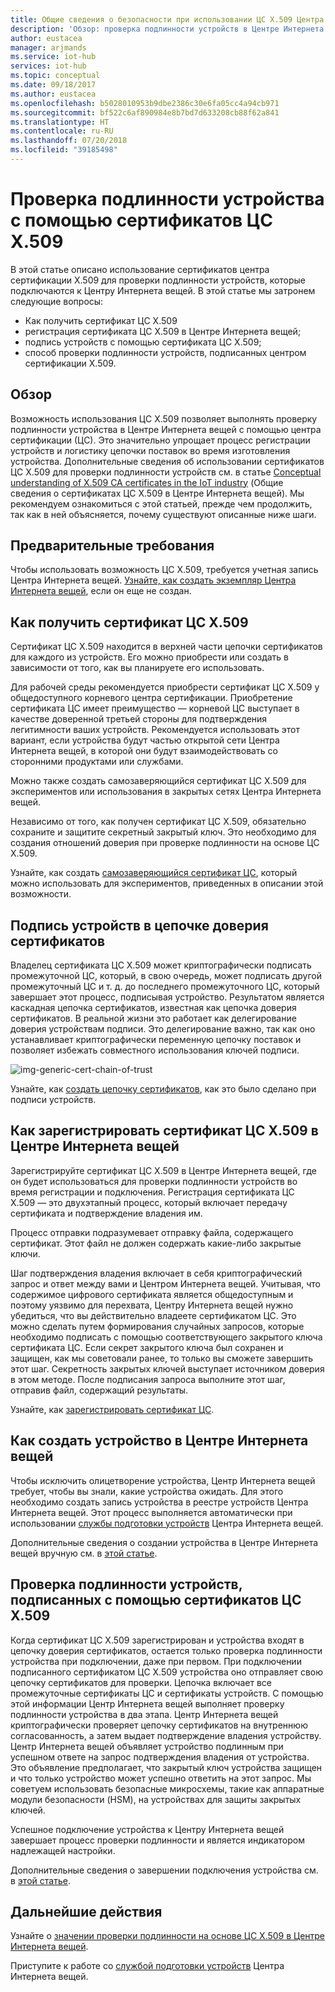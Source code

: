 ```yaml
---
title: Общие сведения о безопасности при использовании ЦС X.509 Центра Интернета вещей | Документация Майкрософт
description: 'Обзор: проверка подлинности устройств в Центре Интернета вещей с помощью центров сертификации X.509.'
author: eustacea
manager: arjmands
ms.service: iot-hub
services: iot-hub
ms.topic: conceptual
ms.date: 09/18/2017
ms.author: eustacea
ms.openlocfilehash: b5028010953b9dbe2386c30e6fa05cc4a94cb971
ms.sourcegitcommit: bf522c6af890984e8b7bd7d633208cb88f62a841
ms.translationtype: HT
ms.contentlocale: ru-RU
ms.lasthandoff: 07/20/2018
ms.locfileid: "39185498"
---
```

# <a name="device-authentication-using-x509-ca-certificates"></a>Проверка подлинности устройства с помощью сертификатов ЦС X.509

В этой статье описано использование сертификатов центра сертификации X.509 для проверки подлинности устройств, которые подключаются к Центру Интернета вещей.  В этой статье мы затронем следующие вопросы:

* Как получить сертификат ЦС X.509
* регистрация сертификата ЦС X.509 в Центре Интернета вещей;
* подпись устройств с помощью сертификата ЦС X.509;
* способ проверки подлинности устройств, подписанных центром сертификации X.509.

## <a name="overview"></a>Обзор

Возможность использования ЦС X.509 позволяет выполнять проверку подлинности устройства в Центре Интернета вещей с помощью центра сертификации (ЦС). Это значительно упрощает процесс регистрации устройств и логистику цепочки поставок во время изготовления устройства. Дополнительные сведения об использовании сертификатов ЦС X.509 для проверки подлинности устройств см. в статье [Conceptual understanding of X.509 CA certificates in the IoT industry](iot-hub-x509ca-concept.md) (Общие сведения о сертификатах ЦС X.509 в Центре Интернета вещей).  Мы рекомендуем ознакомиться с этой статьей, прежде чем продолжить, так как в ней объясняется, почему существуют описанные ниже шаги.

## <a name="prerequisite"></a>Предварительные требования

Чтобы использовать возможность ЦС X.509, требуется учетная запись Центра Интернета вещей.  [Узнайте, как создать экземпляр Центра Интернета вещей](quickstart-send-telemetry-dotnet.md), если он еще не создан.

## <a name="how-to-get-an-x509-ca-certificate"></a>Как получить сертификат ЦС X.509

Сертификат ЦС X.509 находится в верхней части цепочки сертификатов для каждого из устройств.  Его можно приобрести или создать в зависимости от того, как вы планируете его использовать.

Для рабочей среды рекомендуется приобрести сертификат ЦС X.509 у общедоступного корневого центра сертификации. Приобретение сертификата ЦС имеет преимущество — корневой ЦС выступает в качестве доверенной третьей стороны для подтверждения легитимности ваших устройств. Рекомендуется использовать этот вариант, если устройства будут частью открытой сети Центра Интернета вещей, в которой они будут взаимодействовать со сторонними продуктами или службами.

Можно также создать самозаверяющийся сертификат ЦС X.509 для экспериментов или использования в закрытых сетях Центра Интернета вещей.

Независимо от того, как получен сертификат ЦС X.509, обязательно сохраните и защитите секретный закрытый ключ.  Это необходимо для создания отношений доверия при проверке подлинности на основе ЦС X.509. 

Узнайте, как создать [самозаверяющийся сертификат ЦС](https://github.com/Azure/azure-iot-sdk-c/blob/master/tools/CACertificates/CACertificateOverview.md), который можно использовать для экспериментов, приведенных в описании этой возможности.

## <a name="sign-devices-into-the-certificate-chain-of-trust"></a>Подпись устройств в цепочке доверия сертификатов

Владелец сертификата ЦС X.509 может криптографически подписать промежуточной ЦС, который, в свою очередь, может подписать другой промежуточный ЦС и т. д. до последнего промежуточного ЦС, который завершает этот процесс, подписывая устройство. Результатом является каскадная цепочка сертификатов, известная как цепочка доверия сертификатов. В реальной жизни это работает как делегирование доверия устройствам подписи. Это делегирование важно, так как оно устанавливает криптографически переменную цепочку поставок и позволяет избежать совместного использования ключей подписи.

![img-generic-cert-chain-of-trust](./media/generic-cert-chain-of-trust.png)

Узнайте, как [создать цепочку сертификатов](https://github.com/Azure/azure-iot-sdk-c/blob/master/tools/CACertificates/CACertificateOverview.md), как это было сделано при подписи устройств.

## <a name="how-to-register-the-x509-ca-certificate-to-iot-hub"></a>Как зарегистрировать сертификат ЦС X.509 в Центре Интернета вещей

Зарегистрируйте сертификат ЦС X.509 в Центре Интернета вещей, где он будет использоваться для проверки подлинности устройств во время регистрации и подключения.  Регистрация сертификата ЦС X.509 — это двухэтапный процесс, который включает передачу сертификата и подтверждение владения им.

Процесс отправки подразумевает отправку файла, содержащего сертификат.  Этот файл не должен содержать какие-либо закрытые ключи.

Шаг подтверждения владения включает в себя криптографический запрос и ответ между вами и Центром Интернета вещей.  Учитывая, что содержимое цифрового сертификата является общедоступным и поэтому уязвимо для перехвата, Центру Интернета вещей нужно убедиться, что вы действительно владеете сертификатом ЦС.  Это можно сделать путем формирования случайных запросов, которые необходимо подписать с помощью соответствующего закрытого ключа сертификата ЦС.  Если секрет закрытого ключа был сохранен и защищен, как мы советовали ранее, то только вы сможете завершить этот шаг. Секретность закрытых ключей выступает источником доверия в этом методе.  После подписания запроса выполните этот шаг, отправив файл, содержащий результаты.

Узнайте, как [зарегистрировать сертификат ЦС](iot-hub-security-x509-get-started.md#registercerts).

## <a name="how-to-create-a-device-on-iot-hub"></a>Как создать устройство в Центре Интернета вещей

Чтобы исключить олицетворение устройства, Центр Интернета вещей требует, чтобы вы знали, какие устройства ожидать.  Для этого необходимо создать запись устройства в реестре устройств Центра Интернета вещей.  Этот процесс выполняется автоматически при использовании [службы подготовки устройств](https://azure.microsoft.com/blog/azure-iot-hub-device-provisioning-service-preview-automates-device-connection-configuration/) Центра Интернета вещей. 

Дополнительные сведения о создании устройства в Центре Интернета вещей вручную см. в [этой статье](iot-hub-security-x509-get-started.md#createdevice).

## <a name="authenticating-devices-signed-with-x509-ca-certificates"></a>Проверка подлинности устройств, подписанных с помощью сертификатов ЦС X.509

Когда сертификат ЦС X.509 зарегистрирован и устройства входят в цепочку доверия сертификатов, остается только проверка подлинности устройства при подключении, даже при первом.  При подключении подписанного сертификатом ЦС X.509 устройства оно отправляет свою цепочку сертификатов для проверки. Цепочка включает все промежуточные сертификаты ЦС и сертификаты устройств.  С помощью этой информации Центр Интернета вещей выполняет проверку подлинности устройства в два этапа.  Центр Интернета вещей криптографически проверяет цепочку сертификатов на внутреннюю согласованность, а затем выдает подтверждение владения устройству.  Центр Интернета вещей объявляет устройство подлинным при успешном ответе на запрос подтверждения владения от устройства.  Это объявление предполагает, что закрытый ключ устройства защищен и что только устройство может успешно ответить на этот запрос.  Мы советуем использовать безопасные микросхемы, такие как аппаратные модули безопасности (HSM), на устройствах для защиты закрытых ключей.

Успешное подключение устройства к Центру Интернета вещей завершает процесс проверки подлинности и является индикатором надлежащей настройки.

Дополнительные сведения о завершении подключения устройства см. в [этой статье](iot-hub-security-x509-get-started.md#authenticatedevice).

## <a name="next-steps"></a>Дальнейшие действия

Узнайте о [значении проверки подлинности на основе ЦС X.509 в Центре Интернета вещей](iot-hub-x509ca-concept.md).

Приступите к работе со [службой подготовки устройств](https://docs.microsoft.com/azure/iot-dps/) Центра Интернета вещей.
